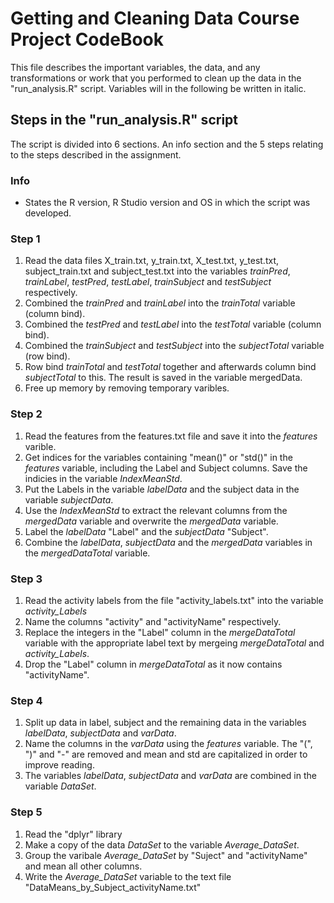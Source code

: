 # Getting and Cleaning Data Course Project CodeBook
This file describes the important variables, the data, and any transformations or work that you performed to clean up the data in the "run_analysis.R" script.
Variables will in the following be written in italic.

## Steps in the "run_analysis.R" script
The script is divided into 6 sections. An info section and the 5 steps relating to the steps described in the assignment.

### Info
* States the R version, R Studio version and OS in which the script was developed.

### Step 1
1. Read the data files X_train.txt, y_train.txt, X_test.txt, y_test.txt, subject_train.txt and subject_test.txt into the variables 
*trainPred*, *trainLabel*, *testPred*, *testLabel*, *trainSubject* and *testSubject* respectively.
2. Combined the *trainPred* and *trainLabel* into the *trainTotal* variable (column bind).
3. Combined the *testPred* and *testLabel* into the *testTotal* variable (column bind).
4. Combined the *trainSubject* and *testSubject* into the *subjectTotal* variable (row bind).
5. Row bind *trainTotal* and *testTotal* together and afterwards column bind *subjectTotal* to this. The result is saved in the variable mergedData.
6. Free up memory by removing temporary varibles.

### Step 2
1. Read the features from the features.txt file and save it into the *features* varible.
2. Get indices for the variables containing "mean()" or "std()" in the *features* variable, including the Label and Subject columns. Save the indicies in the variable *IndexMeanStd*.
3. Put the Labels in the variable *labelData* and the subject data in the variable *subjectData*.
4. Use the *IndexMeanStd* to extract the relevant columns from the *mergedData* variable and overwrite the *mergedData* variable.
5. Label the *labelData* "Label" and the *subjectData* "Subject".
6. Combine the *labelData*, *subjectData* and the *mergedData* variables in the *mergedDataTotal* variable.

### Step 3
1. Read the activity labels from the file "activity_labels.txt" into the variable *activity_Labels*
2. Name the columns "activity" and "activityName" respectively.
3. Replace the integers in the "Label" column in the *mergeDataTotal* variable with the appropriate label text by mergeing *mergeDataTotal* and *activity_Labels*.
4. Drop the "Label" column in *mergeDataTotal* as it now contains "activityName".

### Step 4
1. Split up data in label, subject and the remaining data in the variables *labelData*, *subjectData* and *varData*.
2. Name the columns in the *varData* using the *features* variable. The "(", ")" and "-" are removed and mean and std are capitalized in order to improve reading.
3. The variables *labelData*, *subjectData* and *varData* are combined in the variable *DataSet*.

### Step 5
1. Read the "dplyr" library
2. Make a copy of the data *DataSet* to the variable *Average_DataSet*.
3. Group the varibale *Average_DataSet* by "Suject" and "activityName" and mean all other columns.
4. Write the *Average_DataSet* variable to the text file "DataMeans_by_Subject_activityName.txt"


